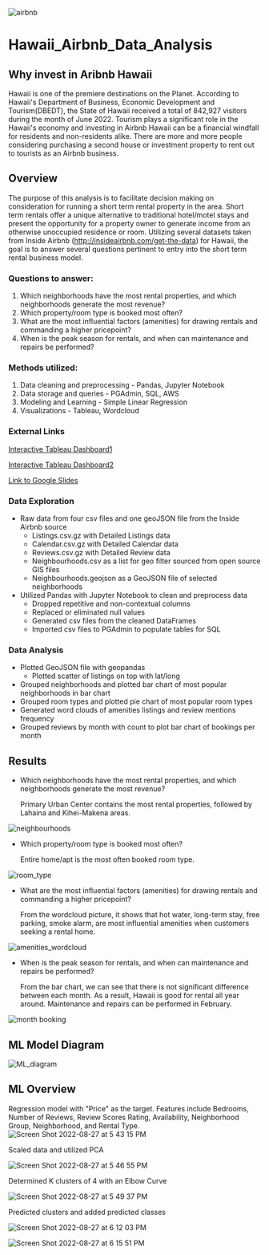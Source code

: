 ![airbnb](https://user-images.githubusercontent.com/102264298/186799347-d7ea854f-8468-4c05-b0ba-84d27bad17b3.png)

# Hawaii_Airbnb_Data_Analysis
## Why invest in Aribnb Hawaii
Hawaii is one of the premiere destinations on the Planet. According to Hawaii's Department of Business, Economic Development and Tourism(DBEDT), the State of Hawaii received a total of 842,927 visitors during the month of June 2022. Tourism plays a significant role in the Hawaii's economy and investing in Airbnb Hawaii can be a financial windfall for residents and non-residents alike. There are more and more people considering purchasing a second house or investment property to rent out to tourists as an Airbnb business.  

## Overview
The purpose of this analysis is to facilitate decision making on consideration for running a short term rental property in the area.  Short term rentals offer a unique alternative to traditional hotel/motel stays and present the opportunity for a property owner to generate income from an otherwise unoccupied residence or room.  Utilizing several datasets taken from Inside Airbnb (http://insideairbnb.com/get-the-data) for Hawaii, the goal is to answer several questions pertinent to entry into the short term rental business model.

### Questions to answer:
1. Which neighborhoods have the most rental properties, and which neighborhoods generate the most revenue?
2. Which property/room type is booked most often?
3. What are the most influential factors (amenities) for drawing rentals and commanding a higher pricepoint?
4. When is the peak season for rentals, and when can maintenance and repairs be performed?

### Methods utilized:
1. Data cleaning and preprocessing - Pandas, Jupyter Notebook
2. Data storage and queries - PGAdmin, SQL, AWS
3. Modeling and Learning - Simple Linear Regression
4. Visualizations - Tableau, Wordcloud

### External Links

[Interactive Tableau Dashboard1](https://public.tableau.com/authoring/hawaii_airbnb/HawaiiAirbnb#1)

[Interactive Tableau Dashboard2](https://public.tableau.com/app/profile/sharon3357/viz/HawaiiAirbnb_16623379982290/HawaiiAirbnb)

[Link to Google Slides](https://docs.google.com/presentation/d/1r6uzFeajACkauZkifVMawIDFXFesPJ2sTc0j8t99m_A/edit?usp=sharing)


### Data Exploration
* Raw data from four csv files and one geoJSON file from the Inside Airbnb source
  * Listings.csv.gz with Detailed Listings data
  * Calendar.csv.gz with Detailed Calendar data
  * Reviews.csv.gz with Detailed Review data
  * Neighbourhoods.csv as a list for geo filter sourced from open source GIS files
  * Neighbourhoods.geojson as a GeoJSON file of selected neighborhoods
* Utilized Pandas with Jupyter Notebook to clean and preprocess data
  * Dropped repetitive and non-contextual columns
  * Replaced or eliminated null values
  * Generated csv files from the cleaned DataFrames
  * Imported csv files to PGAdmin to populate tables for SQL 

### Data Analysis
* Plotted GeoJSON file with geopandas
  * Plotted scatter of listings on top with lat/long
* Grouped neighborhoods and plotted bar chart of most popular neighborhoods in bar chart
* Grouped room types and plotted pie chart of most popular room types
* Generated word clouds of amenities listings and review mentions frequency
* Grouped reviews by month with count to plot bar chart of bookings per month

## Results

* Which neighborhoods have the most rental properties, and which neighborhoods generate the most revenue?

  Primary Urban Center contains the most rental properties, followed by Lahaina and Kihei-Makena areas. 
  
![neighbourhoods](https://user-images.githubusercontent.com/102264298/186802324-d686e9e2-ad33-4333-b241-1cc350ad1d2b.png)

* Which property/room type is booked most often?

  Entire home/apt is the most often booked room type. 
  
![room_type](https://user-images.githubusercontent.com/102264298/186802332-7e835d95-4502-44d6-a80c-f00d191087a4.png)

* What are the most influential factors (amenities) for drawing rentals and commanding a higher pricepoint?
  
  From the wordcloud picture, it shows that hot water, long-term stay, free parking, smoke alarm, are most influential amenities when customers seeking a rental home.   
  
![amenities_wordcloud](https://user-images.githubusercontent.com/102264298/186802347-52045096-ef60-4d07-917d-b4636caab7f3.png)

* When is the peak season for rentals, and when can maintenance and repairs be performed?

  From the bar chart, we can see that there is not significant difference between each month. As a result, Hawaii is good for rental all year around.  Maintenance  and repairs can be performed in February. 

![month booking](https://user-images.githubusercontent.com/102264298/186802318-f3fba198-1726-42ae-a0c9-59424b0c1244.png)


## ML Model Diagram
![ML_diagram](https://user-images.githubusercontent.com/102084269/186306268-c0643af7-7124-4ae7-a29f-c00225032c66.png)

## ML Overview
Regression model with "Price" as the target.  Features include Bedrooms, Number of Reviews, Review Scores Rating, Availability, Neighborhood Group, Neighborhood, and Rental Type.
![Screen Shot 2022-08-27 at 5 43 15 PM](https://user-images.githubusercontent.com/98665941/187050523-a44f4dc7-a646-4f13-bb8d-0b9dbcca0de9.png)

Scaled data and utilized PCA

![Screen Shot 2022-08-27 at 5 46 55 PM](https://user-images.githubusercontent.com/98665941/187050590-209dca57-867a-4817-952d-ee5160d4cf3e.png)

Determined K clusters of 4 with an Elbow Curve

![Screen Shot 2022-08-27 at 5 49 37 PM](https://user-images.githubusercontent.com/98665941/187050636-349f0749-d9ff-4bcb-824d-6174d08b2b8b.png)

Predicted clusters and added predicted classes

![Screen Shot 2022-08-27 at 6 12 03 PM](https://user-images.githubusercontent.com/98665941/187051067-407b20a1-234f-4c50-94e5-c95c3ed91f38.png)

![Screen Shot 2022-08-27 at 6 15 51 PM](https://user-images.githubusercontent.com/98665941/187051159-9f2c371f-a9e2-4a36-bcf8-2d16a74e5fb6.png)



